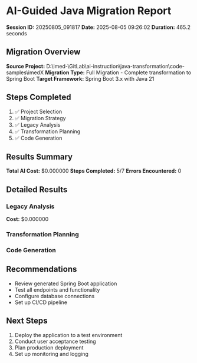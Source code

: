# AI-Guided Java Migration Report

**Session ID:** 20250805_091817
**Date:** 2025-08-05 09:26:02
**Duration:** 465.2 seconds

## Migration Overview

**Source Project:** D:\imed-\GitLab\ai-instruction\java-transformation\code-samples\imedX
**Migration Type:** Full Migration - Complete transformation to Spring Boot
**Target Framework:** Spring Boot 3.x with Java 21

## Steps Completed

1. ✅ Project Selection
2. ✅ Migration Strategy
3. ✅ Legacy Analysis
4. ✅ Transformation Planning
5. ✅ Code Generation

## Results Summary

**Total AI Cost:** $0.000000
**Steps Completed:** 5/7
**Errors Encountered:** 0

## Detailed Results

### Legacy Analysis
**Cost:** $0.000000

### Transformation Planning

### Code Generation


## Recommendations

- Review generated Spring Boot application
- Test all endpoints and functionality
- Configure database connections
- Set up CI/CD pipeline

## Next Steps

1. Deploy the application to a test environment
2. Conduct user acceptance testing
3. Plan production deployment
4. Set up monitoring and logging
